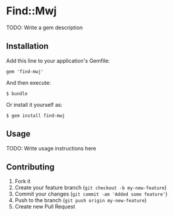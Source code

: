 # Find::Mwj

TODO: Write a gem description

## Installation

Add this line to your application's Gemfile:

    gem 'find-mwj'

And then execute:

    $ bundle

Or install it yourself as:

    $ gem install find-mwj

## Usage

TODO: Write usage instructions here

## Contributing

1. Fork it
2. Create your feature branch (`git checkout -b my-new-feature`)
3. Commit your changes (`git commit -am 'Added some feature'`)
4. Push to the branch (`git push origin my-new-feature`)
5. Create new Pull Request
